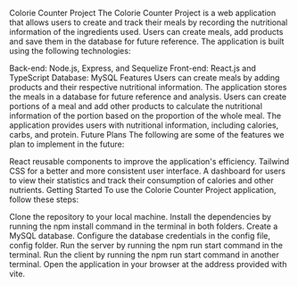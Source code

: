 Colorie Counter Project
The Colorie Counter Project is a web application that allows users to create and track their meals by recording the nutritional information of the ingredients used. Users can create meals, add products and save them in the database for future reference. The application is built using the following technologies:

Back-end: Node.js, Express, and Sequelize
Front-end: React.js and TypeScript
Database: MySQL
Features
Users can create meals by adding products and their respective nutritional information.
The application stores the meals in a database for future reference and analysis.
Users can create portions of a meal and add other products to calculate the nutritional information of the portion based on the proportion of the whole meal.
The application provides users with nutritional information, including calories, carbs, and protein.
Future Plans
The following are some of the features we plan to implement in the future:

React reusable components to improve the application's efficiency.
Tailwind CSS for a better and more consistent user interface.
A dashboard for users to view their statistics and track their consumption of calories and other nutrients.
Getting Started
To use the Colorie Counter Project application, follow these steps:

Clone the repository to your local machine.
Install the dependencies by running the npm install command in the terminal in both folders.
Create a MySQL database.
Configure the database credentials in the config file, config folder.
Run the server by running the npm run start command in the terminal.
Run the client by running the npm run start command in another terminal.
Open the application in your browser at the address provided with vite.




